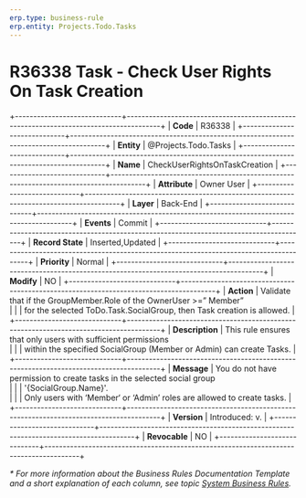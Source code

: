 ```yaml
---
erp.type: business-rule
erp.entity: Projects.Todo.Tasks 
---
```


# R36338 Task - Check User Rights On Task Creation
+-----------------------------+---------------------------------------------------------------------------------------+
| **Code**                    | R36338                                                                                |
+-----------------------------+---------------------------------------------------------------------------------------+
| **Entity**                  | @Projects.Todo.Tasks                                                                  |
+-----------------------------+---------------------------------------------------------------------------------------+
| **Name**                    | CheckUserRightsOnTaskCreation                                                         |
+-----------------------------+---------------------------------------------------------------------------------------+
| **Attribute**               | Owner User                                                                            |
+-----------------------------+---------------------------------------------------------------------------------------+
| **Layer**                   | Back-End                                                                              |
+-----------------------------+---------------------------------------------------------------------------------------+
| **Events**                  | Commit                                                                                |
+-----------------------------+---------------------------------------------------------------------------------------+
| **Record State**            | Inserted,Updated                                                                      |
+-----------------------------+---------------------------------------------------------------------------------------+
| **Priority**                | Normal                                                                                |
+-----------------------------+---------------------------------------------------------------------------------------+
| **Modify**                  | NO                                                                                    |
+-----------------------------+---------------------------------------------------------------------------------------+
| **Action**                  | Validate that if the GroupMember.Role of the OwnerUser >=” Member” <br>               |
|                             | for the selected ToDo.Task.SocialGroup, then Task creation is allowed.                |
+-----------------------------+---------------------------------------------------------------------------------------+
| **Description**             | This rule ensures that only users with sufficient permissions <br>                    |
|                             | within the specified SocialGroup (Member or Admin) can create  Tasks.                 |
+-----------------------------+---------------------------------------------------------------------------------------+
| **Message**                 | You do not have permission to create tasks in the selected social group <br>          |
|                             | '{SocialGroup.Name}'. <br>                                                            |
|                             | Only users with ‘Member‘ or ‘Admin’ roles are allowed to create tasks.                |
+-----------------------------+---------------------------------------------------------------------------------------+
| **Version**                 | Introduced: v.                                                                        |
+-----------------------------+---------------------------------------------------------------------------------------+
| **Revocable**               | NO                                                                                    |
+-----------------------------+---------------------------------------------------------------------------------------+

*\* For more information about the Business Rules Documentation Template and a short explanation of each column, see
topic [System Business Rules](../templates/template-description-system-business-rules.md).*
